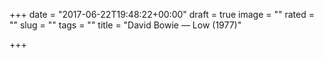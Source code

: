 +++
date = "2017-06-22T19:48:22+00:00"
draft = true
image = ""
rated = ""
slug = ""
tags = ""
title = "David Bowie — Low (1977)"

+++
